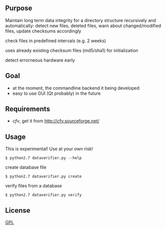 ## Purpose

Maintain long term data integrity for a directory structure recursively and
automatically: detect new files, deleted files, warn about changed/modified
files, update checksums accordingly

check files in predefined intervals (e.g. 2 weeks)

uses already existing checksum files (md5/sha1) for initialization

detect errorneous hardware early

## Goal

- at the moment, the commandline backend it being developed
- easy to use GUI (Qt probably) in the future

## Requirements

- *cfv*, get it from http://cfv.sourceforge.net/

## Usage

This is experimental! Use at your own risk!

    $ python2.7 dataverifier.py --help

create database file

    $ python2.7 dataverifier.py create

verify files from a database

    $ python2.7 dataverifier.py verify

## License

[GPL](http://www.gnu.org/licenses/gpl.html)
